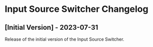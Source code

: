 # Input Source Switcher Changelog

## [Initial Version] - 2023-07-31

Release of the initial version of the Input Source Switcher.

